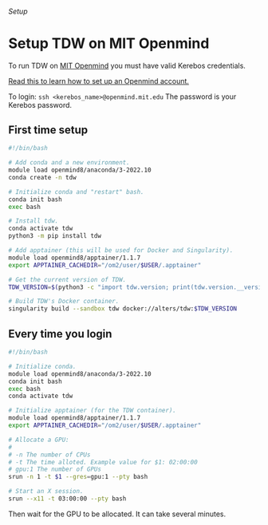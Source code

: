 ###### Setup

# Setup TDW on MIT Openmind

To run TDW on [MIT Openmind](https://openmind.mit.edu/) you must have valid Kerebos credentials.

[Read this to learn how to set up an Openmind account.](https://github.mit.edu/MGHPCC/openmind/wiki/Getting-started)

To login: `ssh <kerebos_name>@openmind.mit.edu` The password is your Kerebos password.

## First time setup

```bash
#!/bin/bash

# Add conda and a new environment.
module load openmind8/anaconda/3-2022.10
conda create -n tdw

# Initialize conda and "restart" bash.
conda init bash
exec bash

# Install tdw.
conda activate tdw
python3 -m pip install tdw

# Add apptainer (this will be used for Docker and Singularity).
module load openmind8/apptainer/1.1.7
export APPTAINER_CACHEDIR="/om2/user/$USER/.apptainer"

# Get the current version of TDW.
TDW_VERSION=$(python3 -c "import tdw.version; print(tdw.version.__version__)")

# Build TDW's Docker container.
singularity build --sandbox tdw docker://alters/tdw:$TDW_VERSION
```

## Every time you login

```bash
#!/bin/bash

# Initialize conda.
module load openmind8/anaconda/3-2022.10
conda init bash
exec bash
conda activate tdw

# Initialize apptainer (for the TDW container).
module load openmind8/apptainer/1.1.7
export APPTAINER_CACHEDIR="/om2/user/$USER/.apptainer"

# Allocate a GPU:
#
# -n The number of CPUs
# -t The time alloted. Example value for $1: 02:00:00
# gpu:1 The number of GPUs
srun -n 1 -t $1 --gres=gpu:1 --pty bash

# Start an X session.
srun --x11 -t 03:00:00 --pty bash
```

Then wait for the GPU to be allocated. It can take several minutes.